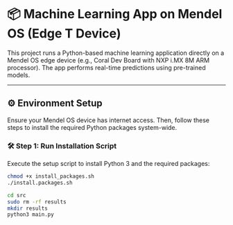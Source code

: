 # 📦 Machine Learning App on Mendel OS (Edge T Device)

This project runs a Python-based machine learning application directly on a Mendel OS edge device (e.g., Coral Dev Board with NXP i.MX 8M ARM processor). The app performs real-time predictions using pre-trained models.

---

## ⚙️ Environment Setup

Ensure your Mendel OS device has internet access. Then, follow these steps to install the required Python packages system-wide.

### 🛠 Step 1: Run Installation Script

Execute the setup script to install Python 3 and the required packages:

```bash
chmod +x install_packages.sh
./install.packages.sh

cd src
sudo rm -rf results
mkdir results
python3 main.py
